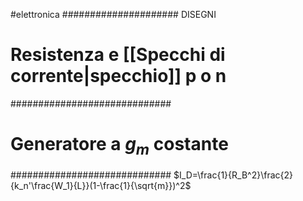 #elettronica 
##################### DISEGNI
# Resistenza e [[Specchi di corrente|specchio]] p o n
#############################
# Generatore a $g_m$ costante
#############################
$I_D=\frac{1}{R_B^2}\frac{2}{k_n'\frac{W_1}{L}}(1-\frac{1}{\sqrt{m}})^2$



